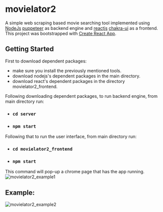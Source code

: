 # movielator2
A simple web scraping based movie searching tool implemented using [NodeJs](https://nodejs.org/en/) [puppeteer](https://www.npmjs.com/package/puppeteer) as backend engine and [reactjs](https://reactjs.org/) [chakra-ui](https://chakra-ui.com/) as a frontend. 
This project was bootstrapped with [Create React App](https://github.com/facebook/create-react-app).


## Getting Started
First to download dependent packages:

- make sure you install the previously mentioned tools.
- download nodejs's dependent packages in the main directory.
- download react's dependent packages in the directory movielator2_frontend.

Following downloading dependent packages, to run backend engine, from main directory run:

- ### `cd server`
- ### `npm start`

Following that to run the user interface, from main directory run:

- ### `cd movielator2_frontend`
- ### `npm start`

This command will pop-up a chrome page that has the app running.
![movielator2_example1](https://user-images.githubusercontent.com/43296450/120870717-45b81d80-c5a2-11eb-853e-108670150b2d.png)

## Example:
![movielator2_example2](https://user-images.githubusercontent.com/43296450/120870712-43ee5a00-c5a2-11eb-97ad-51b252959b98.png)


